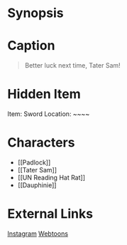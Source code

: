 # Synopsis


# Caption
> Better luck next time, Tater Sam!

# Hidden Item
Item: Sword
Location: ~~~~

# Characters
* [[Padlock]]
* [[Tater Sam]]
* [[UN Reading Hat Rat]]
* [[Dauphinie]]

# External Links
[Instagram](https://www.instagram.com/p/B8exPdDjrVC/)
[Webtoons](https://www.webtoons.com/en/challenge/twistwood-tales/30-tater-sam-tries-his-best/viewer?title_no=344740&episode_no=33)